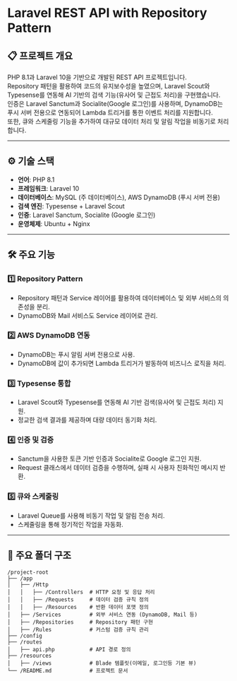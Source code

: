 # Laravel REST API with Repository Pattern

## 📋 프로젝트 개요
PHP 8.1과 Laravel 10을 기반으로 개발된 REST API 프로젝트입니다.  
Repository 패턴을 활용하여 코드의 유지보수성을 높였으며, Laravel Scout와 Typesense를 연동해 AI 기반의 검색 기능(유사어 및 근접도 처리)을 구현했습니다.  
인증은 Laravel Sanctum과 Socialite(Google 로그인)를 사용하며, DynamoDB는 푸시 서버 전용으로 연동되어 Lambda 트리거를 통한 이벤트 처리를 지원합니다.  
또한, 큐와 스케줄링 기능을 추가하여 대규모 데이터 처리 및 알림 작업을 비동기로 처리합니다.

---

## ⚙️ 기술 스택
- **언어**: PHP 8.1  
- **프레임워크**: Laravel 10  
- **데이터베이스**: MySQL (주 데이터베이스), AWS DynamoDB (푸시 서버 전용)  
- **검색 엔진**: Typesense + Laravel Scout  
- **인증**: Laravel Sanctum, Socialite (Google 로그인)  
- **운영체제**: Ubuntu + Nginx  

---

## 🛠 주요 기능

### 1️⃣ Repository Pattern
- Repository 패턴과 Service 레이어를 활용하여 데이터베이스 및 외부 서비스의 의존성을 분리.  
- DynamoDB와 Mail 서비스도 Service 레이어로 관리.  

### 2️⃣ AWS DynamoDB 연동
- DynamoDB는 푸시 알림 서버 전용으로 사용.  
- DynamoDB에 값이 추가되면 Lambda 트리거가 발동하여 비즈니스 로직을 처리.  

### 3️⃣ Typesense 통합
- Laravel Scout와 Typesense를 연동해 AI 기반 검색(유사어 및 근접도 처리) 지원.  
- 정교한 검색 결과를 제공하며 대량 데이터 동기화 처리.  

### 4️⃣ 인증 및 검증
- Sanctum을 사용한 토큰 기반 인증과 Socialite로 Google 로그인 지원.  
- Request 클래스에서 데이터 검증을 수행하며, 실패 시 사용자 친화적인 메시지 반환.  

### 5️⃣ 큐와 스케줄링
- Laravel Queue를 사용해 비동기 작업 및 알림 전송 처리.  
- 스케줄링을 통해 정기적인 작업을 자동화.  

---

## 📂 주요 폴더 구조
```plaintext
/project-root
├── /app
│   ├── /Http
│   │   ├── /Controllers  # HTTP 요청 및 응답 처리
│   │   ├── /Requests     # 데이터 검증 규칙 정의
│   │   ├── /Resources    # 반환 데이터 포맷 정의
│   ├── /Services         # 외부 서비스 연동 (DynamoDB, Mail 등)
│   ├── /Repositories     # Repository 패턴 구현
│   ├── /Rules            # 커스텀 검증 규칙 관리
├── /config
├── /routes
│   ├── api.php           # API 경로 정의
├── /resources
│   ├── /views            # Blade 템플릿(이메일, 로그인등 기본 뷰)
└── /README.md            # 프로젝트 문서
